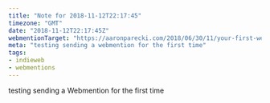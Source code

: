 ```yaml
---
title: "Note for 2018-11-12T22:17:45"
timezone: "GMT"
date: "2018-11-12T22:17:45Z"
webmentionTarget: "https://aaronparecki.com/2018/06/30/11/your-first-webmention"
meta: "testing sending a webmention for the first time"
tags:
- indieweb
- webmentions
---
```

testing sending a Webmention for the first time
